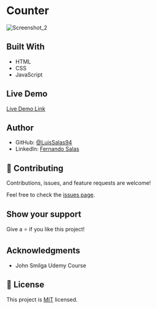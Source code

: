 # Counter

![Screenshot_2](https://user-images.githubusercontent.com/57297709/146772128-0720e7fc-ae0a-4510-b524-15fb005e486c.jpg)

## Built With

- HTML
- CSS
- JavaScript

## Live Demo

[Live Demo Link](https://gifted-kepler-1e72bb.netlify.app/)

## Author

- GitHub: [@LuisSalas94](https://github.com/LuisSalas94)
- LinkedIn: [Fernando Salas](https://www.linkedin.com/in/luisfernandosalasgave/)


## 🤝 Contributing

Contributions, issues, and feature requests are welcome!

Feel free to check the [issues page](../../issues/).

## Show your support

Give a ⭐️ if you like this project!

## Acknowledgments

- John Smilga Udemy Course

## 📝 License

This project is [MIT](./MIT.md) licensed.
